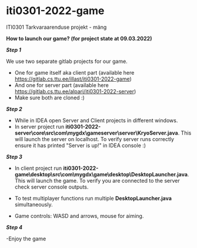 # iti0301-2022-game

ITI0301 Tarkvaraarenduse projekt - mäng


**How to launch our game? (for project state at 09.03.2022)**

**_Step 1_**

We use two separate gitlab projects for our game.
- One for game itself aka client part (available here https://gitlab.cs.ttu.ee/illast/iti0301-2022-game)
- And one for server part (available here https://gitlab.cs.ttu.ee/alpari/iti0301-2022-server)
- Make sure both are cloned :)

**_Step 2_**
- While in IDEA open Server and Client projects in different windows.
- In server project run **iti0301-2022-server\core\src\com\mygdx\gameserver\server\KryoServer.java**.
This will launch the server on localhost. 
To verify server runs correctly ensure it has printed "Server is up!" in IDEA console :)

**_Step 3_**
- In client project run **iti0301-2022-game\desktop\src\com\mygdx\game\desktop\DesktopLauncher.java**.
This will launch the game.
To verify you are connected to the server check server console outputs.

- To test multiplayer functions run multiple **DesktopLauncher.java** simultaneously.

- Game controls: WASD and arrows, mouse for aiming.

**_Step 4_**

-Enjoy the game
